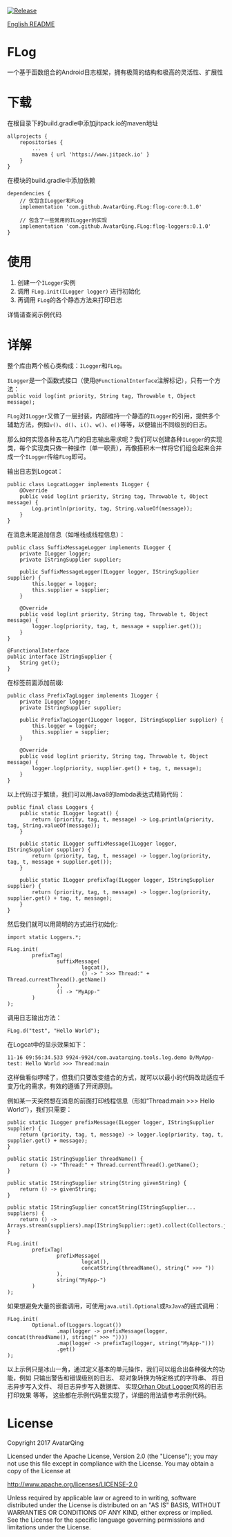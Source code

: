 [![Release](https://jitpack.io/v/AvatarQing/Flog.svg)](https://www.jitpack.io/#AvatarQing/Flog)

[English README](README-en.md)

# FLog
一个基于函数组合的Android日志框架，拥有极简的结构和极高的灵活性、扩展性

# 下载
在根目录下的build.gradle中添加jitpack.io的maven地址
```
allprojects {
    repositories {
        ...
        maven { url 'https://www.jitpack.io' }
    }
}
```

在模块的build.gradle中添加依赖
```
dependencies {
    // 仅包含ILogger和FLog
    implementation 'com.github.AvatarQing.FLog:flog-core:0.1.0'
	
    // 包含了一些常用的ILogger的实现
    implementation 'com.github.AvatarQing.FLog:flog-loggers:0.1.0'
}
```

# 使用
1. 创建一个`ILogger`实例
2. 调用 `FLog.init(ILogger logger)` 进行初始化
3. 再调用 `FLog`的各个静态方法来打印日志

详情请查阅示例代码

# 详解
整个库由两个核心类构成：`ILogger`和`FLog`。

`ILogger`是一个函数式接口（使用`@FunctionalInterface`注解标记），只有一个方法：  
`public void log(int priority, String tag, Throwable t, Object message);`

`FLog`对`ILogger`又做了一层封装，内部维持一个静态的`ILogger`的引用，提供多个辅助方法，例如`v()`、`d()`、`i()`、`w()`、`e()`等等，以便输出不同级别的日志。

那么如何实现各种五花八门的日志输出需求呢？我们可以创建各种`ILogger`的实现类，每个实现类只做一种操作（单一职责），再像搭积木一样将它们组合起来合并成一个`ILogger`传给`FLog`即可。

输出日志到Logcat：
```
public class LogcatLogger implements ILogger {
    @Override
    public void log(int priority, String tag, Throwable t, Object message) {
        Log.println(priority, tag, String.valueOf(message));
    }
}
```

在消息末尾追加信息（如堆栈或线程信息）：
```
public class SuffixMessageLogger implements ILogger {
    private ILogger logger;
    private IStringSupplier supplier;

    public SuffixMessageLogger(ILogger logger, IStringSupplier supplier) {
        this.logger = logger;
        this.supplier = supplier;
    }

    @Override
    public void log(int priority, String tag, Throwable t, Object message) {
        logger.log(priority, tag, t, message + supplier.get());
    }
}

@FunctionalInterface
public interface IStringSupplier {
    String get();
}
```

在标签前面添加前缀:
```
public class PrefixTagLogger implements ILogger {
    private ILogger logger;
    private IStringSupplier supplier;

    public PrefixTagLogger(ILogger logger, IStringSupplier supplier) {
        this.logger = logger;
        this.supplier = supplier;
    }

    @Override
    public void log(int priority, String tag, Throwable t, Object message) {
        logger.log(priority, supplier.get() + tag, t, message);
    }
}
```

以上代码过于繁琐，我们可以用Java8的lambda表达式精简代码：
```
public final class Loggers {
    public static ILogger logcat() {
        return (priority, tag, t, message) -> Log.println(priority, tag, String.valueOf(message));
    }

    public static ILogger suffixMessage(ILogger logger, IStringSupplier supplier) {
        return (priority, tag, t, message) -> logger.log(priority, tag, t, message + supplier.get());
    }

    public static ILogger prefixTag(ILogger logger, IStringSupplier supplier) {
        return (priority, tag, t, message) -> logger.log(priority, supplier.get() + tag, t, message);
    }
}
```

然后我们就可以用简明的方式进行初始化:
```
import static Loggers.*;

FLog.init(
        prefixTag(
                suffixMessage(
                        logcat(),
                        () -> " >>> Thread:" + Thread.currentThread().getName()
                ),
                () -> "MyApp-"
        )
);
```

调用日志输出方法：
```
FLog.d("test", "Hello World");
```

在Logcat中的显示效果如下：
```
11-16 09:56:34.533 9924-9924/com.avatarqing.tools.log.demo D/MyApp-test: Hello World >>> Thread:main
```

这样做看似啰嗦了，但我们只要改变组合的方式，就可以以最小的代码改动适应千变万化的需求，有效的遵循了开闭原则。

例如某一天突然想在消息的前面打印线程信息（形如“Thread:main >>> Hello World”），我们只需要：
```
public static ILogger prefixMessage(ILogger logger, IStringSupplier supplier) {
	return (priority, tag, t, message) -> logger.log(priority, tag, t, supplier.get() + message);
}

public static IStringSupplier threadName() {
	return () -> "Thread:" + Thread.currentThread().getName();
}
	
public static IStringSupplier string(String givenString) {
	return () -> givenString;
}

public static IStringSupplier concatString(IStringSupplier... suppliers) {
	return () -> Arrays.stream(suppliers).map(IStringSupplier::get).collect(Collectors.joining());
}
```
```
FLog.init(
        prefixTag(
                prefixMessage(
                        logcat(),
                        concatString(threadName(), string(" >>> "))
                ),
                string("MyApp-")
        )
);
```

如果想避免大量的嵌套调用，可使用`java.util.Optional`或`RxJava`的链式调用：
```
FLog.init(
        Optional.of(Loggers.logcat())
                .map(logger -> prefixMessage(logger, concat(threadName(), string(" >>> "))))
                .map(logger -> prefixTag(logger, string("MyApp-")))
                .get()
);
```


以上示例只是冰山一角，通过定义基本的单元操作，我们可以组合出各种强大的功能，例如
只输出警告和错误级别的日志、
将对象转换为特定格式的字符串、
将日志异步写入文件、
将日志异步写入数据库、
实现[Orhan Obut Logger](https://github.com/orhanobut/logger)风格的日志打印效果
等等，
这些都在示例代码里实现了，详细的用法请参考示例代码。

# License
Copyright 2017 AvatarQing

Licensed under the Apache License, Version 2.0 (the "License");
you may not use this file except in compliance with the License.
You may obtain a copy of the License at

   http://www.apache.org/licenses/LICENSE-2.0

Unless required by applicable law or agreed to in writing, software
distributed under the License is distributed on an "AS IS" BASIS,
WITHOUT WARRANTIES OR CONDITIONS OF ANY KIND, either express or implied.
See the License for the specific language governing permissions and
limitations under the License.